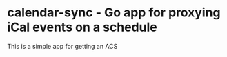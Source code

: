 # calendar-sync - Go app for proxying iCal events on a schedule

This is a simple app for getting an ACS